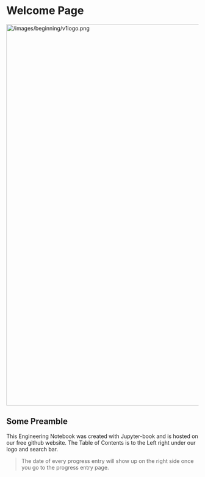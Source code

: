 # Welcome Page
<img src="/images/beginning/v1logo.png" alt="/images/beginning/v1logo.png" width="1000px;" />

## Some Preamble
This Engineering Notebook was created with Jupyter-book and is hosted on our free github website.
The Table of Contents is to the Left right under our logo and search bar.
> The date of every progress entry will show up on the right side once you go to the progress entry page.
